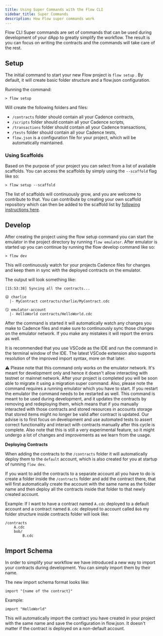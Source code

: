 ```yaml
---
title: Using Super Commands with the Flow CLI
sidebar_title: Super Commands
description: How Flow super commands work
---
```


Flow CLI Super commands are set of commands that can be used during development 
of your dApp to greatly simplify the workflow. The result is you can focus on writing the contracts 
and the commands will take care of the rest. 


## Setup
The initial command to start your new Flow project is `flow setup` . By default, it will create 
basic folder structure and a flow.json configuration. 

Running the command:
```
> flow setup
```

Will create the following folders and files:
- `/contracts` folder should contain all your Cadence contracts,
- `/scripts` folder should contain all your Cadence scripts,
- `/transactions` folder should contain all your Cadence transactions,
- `/tests` folder should contain all your Cadence tests,
- `flow.json` is a configuration file for your project, which will be automatically maintained.

### Using Scaffolds
Based on the purpose of your project you can select from a list of available scaffolds. 
You can access the scaffolds by simply using the `--scaffold` flag like so:
```
> flow setup --scaffold
```

The list of scaffolds will continuously grow, and you are welcome to contribute to that. 
You can contribute by creating your own scaffold repository which can then be added to the scaffold 
list by [following instructions here](https://github.com/onflow/flow-cli/blob/master/CONTRIBUTING.md#adding-a-scaffold).


## Develop
After creating the project using the flow setup command you can start the emulator in 
the project directory by running `flow emulator`. After emulator is started up you can continue by 
running the flow develop command like so:
```
> flow dev
```
This will continuously watch for your projects Cadence files for changes and keep them in sync with the deployed contracts on the emulator. 

The output will look something like:
```
[15:53:38] Syncing all the contracts...

😜 charlie
  |- MyContract contracts/charlie/MyContract.cdc

😏 emulator-account
  |- HelloWorld contracts/HelloWorld.cdc
```

After the command is started it will automatically watch any changes you make to 
Cadence files and make sure to continuously sync those changes on the emulator network. 
If you make any mistakes it will report the errors as well. 

It is recommended that you use VSCode as the IDE and run the command in the terminal window of the IDE.
The latest VSCode extension also supports resolution of the improved import syntax, more on that later.


⚠️ Please note that this command only works on the emulator network. It's meant for development only and hence 
it doesn't allow interacting with testnet or mainnet network. After your project is completed you will 
be soon able to migrate it using a migration super command. Also, please note the command requires a 
running emulator which you have to start. If you restart the emulator the command needs to be restarted as well. 
This command is meant to be used during development, and it updates the contracts by removing and redeploying 
them, which means that if you manually interacted with those contracts and stored resources in accounts 
storage that stored items might no longer be valid after contract is updated. Our advise is to first focus 
on development and use automated tests to assert correct functionality and interact with contracts manually 
after this cycle is complete. Also note that this is still a very experimental feature, so it might 
undergo a lot of changes and improvements as we learn from the usage. 

**Deploying Contracts**

When adding the contracts to the `/contracts` folder it will automatically deploy them to the `default` 
account, which is also created for you at startup of running `flow dev`. 

If you want to add the contracts to a separate account all you have to do is create a folder inside the 
`/contracts` folder and add the contract there, that will first automatically create the account with 
the same name as the folder name and then deploy all the contracts inside 
that folder to that newly created account.

Example:
If I want to have a contract named `A.cdc` deployed to a default account and a contract named `B.cdc` 
deployed to account called `Bob` my folder structure inside contracts folder will look like:
```
/contracts
    A.cdc
    bob/
        B.cdc
```

## Import Schema
In order to simplify your workflow we have introduced a new way to import your contracts during development. 
You can simply import them by their name.

The new import schema format looks like:
```
import "{name of the contract}"
```
Example:
```
import "HelloWorld"
```
This will automatically import the contract you have created in your project with the same name and 
save the configuration in flow.json. It doesn't matter if the contract is deployed on a non-default account.





